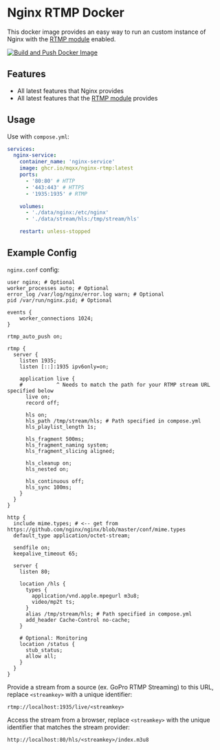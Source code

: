 # Nginx RTMP Docker
This docker image provides an easy way to run an custom instance of Nginx with the [RTMP module](https://github.com/arut/nginx-rtmp-module) enabled.

[![Build and Push Docker Image](https://github.com/Mqxx/nginx-rtmp-docker/actions/workflows/build.yml/badge.svg)](https://github.com/Mqxx/nginx-rtmp-docker/actions/workflows/build.yml)

## Features
- All latest features that Nginx provides
- All latest features that the [RTMP module](https://github.com/arut/nginx-rtmp-module) provides

## Usage
Use with `compose.yml`:
```yml
services:
  nginx-service:
    container_name: 'nginx-service'
    image: ghcr.io/mqxx/nginx-rtmp:latest
    ports:
      - '80:80' # HTTP
      - '443:443' # HTTPS
      - '1935:1935' # RTMP

    volumes:
      - './data/nginx:/etc/nginx'
      - './data/stream/hls:/tmp/stream/hls'

    restart: unless-stopped
```

## Example Config
`nginx.conf` config:
```nginx
user nginx; # Optional
worker_processes auto; # Optional
error_log /var/log/nginx/error.log warn; # Optional
pid /var/run/nginx.pid; # Optional

events {
    worker_connections 1024;
}

rtmp_auto_push on;

rtmp {
  server {
    listen 1935;
    listen [::]:1935 ipv6only=on;

    application live {
    #           ^ Needs to match the path for your RTMP stream URL specified below 
      live on;
      record off;

      hls on;
      hls_path /tmp/stream/hls; # Path specified in compose.yml
      hls_playlist_length 1s;

      hls_fragment 500ms;
      hls_fragment_naming system;
      hls_fragment_slicing aligned;

      hls_cleanup on;
      hls_nested on;

      hls_continuous off;
      hls_sync 100ms;
    }
  }
}

http {
  include mime.types; # <-- get from https://github.com/nginx/nginx/blob/master/conf/mime.types
  default_type application/octet-stream;

  sendfile on;
  keepalive_timeout 65;

  server {
    listen 80;

    location /hls {
      types {
        application/vnd.apple.mpegurl m3u8;
        video/mp2t ts;
      }
      alias /tmp/stream/hls; # Path specified in compose.yml
      add_header Cache-Control no-cache;
    }

    # Optional: Monitoring
    location /status {
      stub_status;
      allow all;
    }
  }
}
```

Provide a stream from a source (ex. GoPro RTMP Streaming) to this URL, replace `<streamkey>` with a unique identifier:
```
rtmp://localhost:1935/live/<streamkey>
```

Access the stream from a browser, replace `<streamkey>` with the unique identifier that matches the stream provider:
```
http://localhost:80/hls/<streamkey>/index.m3u8
```
